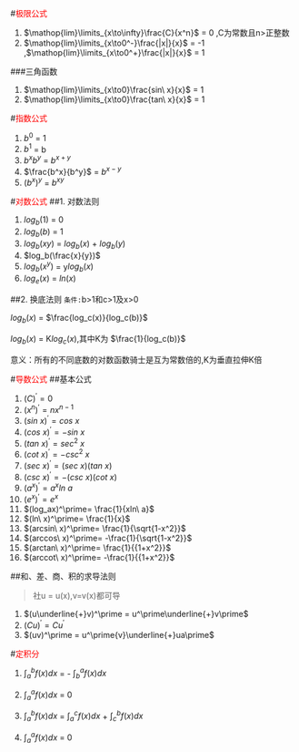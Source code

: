 
#<font color=red>极限公式</font>
1. $\mathop{lim}\limits_{x\to\infty}\frac{C}{x^n}$ = 0 ,C为常数且n>正整数
1. $\mathop{lim}\limits_{x\to0^-}\frac{|x|}{x}$ = -1 ,$\mathop{lim}\limits_{x\to0^+}\frac{|x|}{x}$ = 1

###三角函数
1. $\mathop{lim}\limits_{x\to0}\frac{sin\ x}{x}$ = 1
1. $\mathop{lim}\limits_{x\to0}\frac{tan\ x}{x}$ = 1

#<font color=red>指数公式</font>
1. $b^0$ = 1
1. $b^1$ = b
1. $b^xb^y$ = $b^{x+y}$
1. $\frac{b^x}{b^y}$ = $b^{x-y}$
1. $(b^x)^y$ = $b^{xy}$

#<font color=red>对数公式</font>
##1. 对数法则
1. $log_b(1)$ = 0
1. $log_b(b)$ = 1
1. $log_b(xy)$ = $log_b(x)$ + $log_b(y)$
1. $log_b(\frac{x}{y})$
1. $log_b(x^y)$ = y$log_b(x)$
1. $log_e(x)$ = $ln(x)$

##2. 换底法则
``条件:``b>1和c>1及x>0

$log_b(x)$ = $\frac{log_c(x)}{log_c(b)}$

$log_b(x)$ = K$log_c(x)$,其中K为 $\frac{1}{log_c(b)}$

意义：所有的不同底数的对数函数骑士是互为常数倍的,K为垂直拉伸K倍

#<font color=red>导数公式</font>
##基本公式
1. $(C)^\prime = 0$
1. $(x^n)^\prime = nx^{n-1}$
1. $(sin\ x)^\prime = cos\ x$
1. $(cos\ x)^\prime= -sin\ x$
1. $(tan\ x)^\prime= sec^2\ x$
1. $(cot\ x)^\prime= -csc^2\ x$
1. $(sec\ x)^\prime= (sec\ x)(tan\ x)$
1. $(csc\ x)^\prime= -(csc\ x)(cot\ x)$
1. $(a^x)^\prime= a^xln\ a$
1. $(e^x)^\prime= e^x$
1. $(log_ax)^\prime= \frac{1}{xln\ a}$
1. $(ln\ x)^\prime= \frac{1}{x}$
1. $(arcsin\ x)^\prime= \frac{1}{\sqrt{1-x^2}}$
1. $(arccos\ x)^\prime= -\frac{1}{\sqrt{1-x^2}}$
1. $(arctan\ x)^\prime= \frac{1}{{1+x^2}}$
1. $(arccot\ x)^\prime= -\frac{1}{{1+x^2}}$


##和、差、商、积的求导法则
>社u = u(x),v=v(x)都可导
1.  $(u\underline{+}v)^\prime = u^\prime\underline{+}v\prime$
1. $(Cu)^\prime = Cu^\prime$
1. $(uv)^\prime = u^\prime{v}\underline{+}ua\prime$

#<font color=red>定积分</font>
1. $\int_{a}^{b}f(x)dx$ = - $\int_{b}^{a}f(x)dx$

1. $\int_{a}^{a}f(x)dx$ = 0

1. $\int_{a}^{b}f(x)dx$ = $\int_{a}^{c}f(x)dx$ + $\int_{c}^{b}f(x)dx$

1. $\int_{a}^{a}f(x)dx$ = 0
